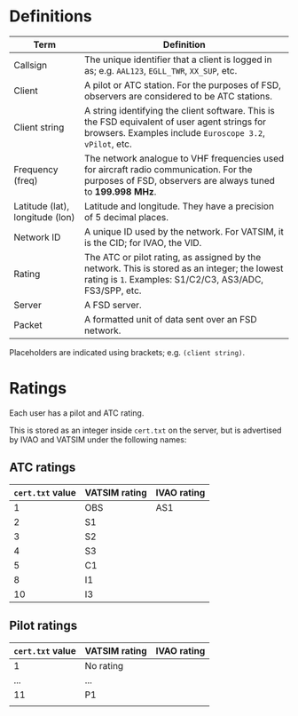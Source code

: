 # Definitions #

| Term                            | Definition                                                   |
| ------------------------------- | ------------------------------------------------------------ |
| Callsign                        | The unique identifier that a client is logged in as; e.g. `AAL123`, `EGLL_TWR`, `XX_SUP`, etc. |
| Client                          | A pilot or ATC station. For the purposes of FSD, observers are considered to be ATC stations. |
| Client string                   | A string identifying the client software. This is the FSD equivalent of user agent strings for browsers. Examples include `Euroscope 3.2`, `vPilot`, etc. |
| Frequency (freq)                | The network analogue to VHF frequencies used for aircraft radio communication. For the purposes of FSD, observers are always tuned to **199.998 MHz**. |
| Latitude (lat), longitude (lon) | Latitude and longitude. They have a precision of 5 decimal places. |
| Network ID                      | A unique ID used by the network. For VATSIM, it is the CID; for IVAO, the VID. |
| Rating                          | The ATC or pilot rating, as assigned by the network. This is stored as an integer; the lowest rating is `1`. Examples: S1/C2/C3, AS3/ADC, FS3/SPP, etc. |
| Server                          | A FSD server.                                                |
| Packet                          | A formatted unit of data sent over an FSD network.           |

Placeholders are indicated using brackets; e.g. `(client string)`.



# Ratings #

Each user has a pilot and ATC rating. 

This is stored as an integer inside `cert.txt` on the server, but is advertised by IVAO and VATSIM under the following names:

## ATC ratings ##

| `cert.txt` value | VATSIM rating | IVAO rating |
| ---------------- | ------------- | ----------- |
| 1                | OBS           | AS1         |
| 2                | S1            |             |
| 3                | S2            |             |
| 4                | S3            |             |
| 5                | C1            |             |
| 8                | I1            |             |
| 10               | I3            |             |


## Pilot ratings ##

| `cert.txt` value | VATSIM rating | IVAO rating |
| ---------------- | ------------- | ----------- |
| 1                | No rating     |             |
| ...              | ...           |             |
| 11               | P1            |             |
|                  |               |             |